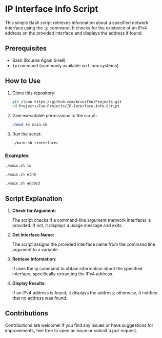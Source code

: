 # IP Interface Info Script

This simple Bash script retrieves information about a specified network interface using the `ip` command. It checks for the existence of an IPv4 address on the provided interface and displays the address if found.

## Prerequisites

- Bash (Bourne Again SHell)
- `ip` command (commonly available on Linux systems)

## How to Use

1. Clone this repository:

   ```bash
   git clone https://github.com/ArcusTen/Projects.git
   cd Projects/Fun-Projects/IP-Interface-Info-Script
   ```
   
2. Give executable permissions to the script:
   ```bash
   chmod +x main.sh
   ```

3. Run the script:
   ```bash
   ./main.sh <interface>
   ```

### Examples

```bash
./main.sh lo
```

```bash
./main.sh eth0
```

```bash
./main.sh enp0s3
```

## Script Explanation

1. **Check for Argument:**

   The script checks if a command-line argument (network interface) is provided. If not, it displays a usage message and exits.

2. **Get Interface Name:**

   The script assigns the provided interface name from the command line argument to a variable.

3. **Retrieve Information:**

   It uses the ip command to obtain information about the specified interface, specifically extracting the IPv4 address.
   
4. **Display Results:**

   If an IPv4 address is found, it displays the address; otherwise, it notifies that no address was found.

## Contributions

Contributions are welcome! If you find any issues or have suggestions for improvements, feel free to open an issue or submit a pull request.
